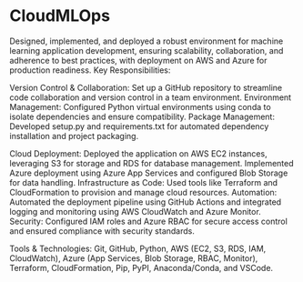 # CloudMLOps
Designed, implemented, and deployed a robust environment for machine learning application development, ensuring scalability, collaboration, and adherence to best practices, with deployment on AWS and Azure for production readiness.
Key Responsibilities:

Version Control & Collaboration: Set up a GitHub repository to streamline code collaboration and version control in a team environment.
Environment Management: Configured Python virtual environments using conda to isolate dependencies and ensure compatibility.
Package Management: Developed setup.py and requirements.txt for automated dependency installation and project packaging.

Cloud Deployment:
Deployed the application on AWS EC2 instances, leveraging S3 for storage and RDS for database management.
Implemented Azure deployment using Azure App Services and configured Blob Storage for data handling.
Infrastructure as Code: Used tools like Terraform and CloudFormation to provision and manage cloud resources.
Automation: Automated the deployment pipeline using GitHub Actions and integrated logging and monitoring using AWS CloudWatch and Azure Monitor.
Security: Configured IAM roles and Azure RBAC for secure access control and ensured compliance with security standards.

Tools & Technologies:
Git, GitHub, Python, AWS (EC2, S3, RDS, IAM, CloudWatch), Azure (App Services, Blob Storage, RBAC, Monitor), Terraform, CloudFormation, Pip, PyPI, Anaconda/Conda, and VSCode.

